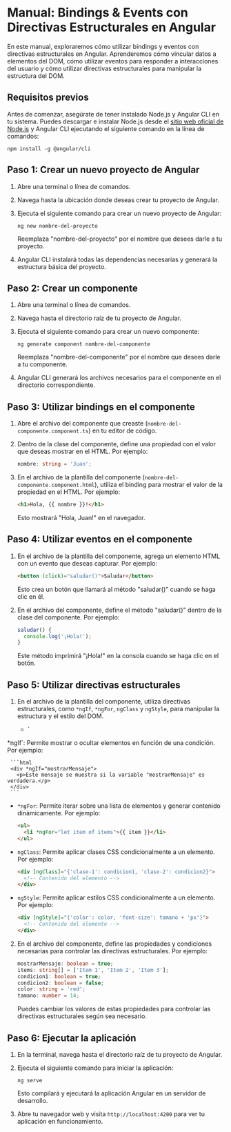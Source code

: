 # Manual: Bindings & Events con Directivas Estructurales en Angular

En este manual, exploraremos cómo utilizar bindings y eventos con directivas estructurales en Angular. Aprenderemos cómo vincular datos a elementos del DOM, cómo utilizar eventos para responder a interacciones del usuario y cómo utilizar directivas estructurales para manipular la estructura del DOM.

## Requisitos previos

Antes de comenzar, asegúrate de tener instalado Node.js y Angular CLI en tu sistema. Puedes descargar e instalar Node.js desde el [sitio web oficial de Node.js](https://nodejs.org) y Angular CLI ejecutando el siguiente comando en la línea de comandos:

```
npm install -g @angular/cli
```

## Paso 1: Crear un nuevo proyecto de Angular

1. Abre una terminal o línea de comandos.
2. Navega hasta la ubicación donde deseas crear tu proyecto de Angular.
3. Ejecuta el siguiente comando para crear un nuevo proyecto de Angular:

   ```
   ng new nombre-del-proyecto
   ```

   Reemplaza "nombre-del-proyecto" por el nombre que desees darle a tu proyecto.

4. Angular CLI instalará todas las dependencias necesarias y generará la estructura básica del proyecto.

## Paso 2: Crear un componente

1. Abre una terminal o línea de comandos.
2. Navega hasta el directorio raíz de tu proyecto de Angular.
3. Ejecuta el siguiente comando para crear un nuevo componente:

   ```
   ng generate component nombre-del-componente
   ```

   Reemplaza "nombre-del-componente" por el nombre que desees darle a tu componente.

4. Angular CLI generará los archivos necesarios para el componente en el directorio correspondiente.

## Paso 3: Utilizar bindings en el componente

1. Abre el archivo del componente que creaste (`nombre-del-componente.component.ts`) en tu editor de código.
2. Dentro de la clase del componente, define una propiedad con el valor que deseas mostrar en el HTML. Por ejemplo:

   ```typescript
   nombre: string = 'Juan';
   ```

3. En el archivo de la plantilla del componente (`nombre-del-componente.component.html`), utiliza el binding para mostrar el valor de la propiedad en el HTML. Por ejemplo:

   ```html
   <h1>Hola, {{ nombre }}!</h1>
   ```

   Esto mostrará "Hola, Juan!" en el navegador.

## Paso 4: Utilizar eventos en el componente

1. En el archivo de la plantilla del componente, agrega un elemento HTML con un evento que deseas capturar. Por ejemplo:

   ```html
   <button (click)="saludar()">Saludar</button>
   ```

   Esto crea un botón que llamará al método "saludar()" cuando se haga clic en él.

2. En el archivo del componente, define el método "saludar()" dentro de la clase del componente. Por ejemplo:

   ```typescript
   saludar() {
     console.log('¡Hola!');
   }
   ```

   Este método imprimirá "¡Hola!" en la consola cuando se haga clic en el botón.

## Paso 5: Utilizar directivas estructurales

1. En el archivo de la plantilla del componente, utiliza directivas estructurales, como `*ngIf`, `*ngFor`, `ngClass` y `ngStyle`, para manipular la estructura y el estilo del DOM.

   - `

*ngIf`: Permite mostrar o ocultar elementos en función de una condición. Por ejemplo:

     ```html
     <div *ngIf="mostrarMensaje">
       <p>Este mensaje se muestra si la variable "mostrarMensaje" es verdadera.</p>
     </div>
     ```

   - `*ngFor`: Permite iterar sobre una lista de elementos y generar contenido dinámicamente. Por ejemplo:

     ```html
     <ul>
       <li *ngFor="let item of items">{{ item }}</li>
     </ul>
     ```

   - `ngClass`: Permite aplicar clases CSS condicionalmente a un elemento. Por ejemplo:

     ```html
     <div [ngClass]="{'clase-1': condicion1, 'clase-2': condicion2}">
       <!-- Contenido del elemento -->
     </div>
     ```

   - `ngStyle`: Permite aplicar estilos CSS condicionalmente a un elemento. Por ejemplo:

     ```html
     <div [ngStyle]="{'color': color, 'font-size': tamano + 'px'}">
       <!-- Contenido del elemento -->
     </div>
     ```

2. En el archivo del componente, define las propiedades y condiciones necesarias para controlar las directivas estructurales. Por ejemplo:

   ```typescript
   mostrarMensaje: boolean = true;
   items: string[] = ['Item 1', 'Item 2', 'Item 3'];
   condicion1: boolean = true;
   condicion2: boolean = false;
   color: string = 'red';
   tamano: number = 14;
   ```

   Puedes cambiar los valores de estas propiedades para controlar las directivas estructurales según sea necesario.

## Paso 6: Ejecutar la aplicación

1. En la terminal, navega hasta el directorio raíz de tu proyecto de Angular.
2. Ejecuta el siguiente comando para iniciar la aplicación:

   ```
   ng serve
   ```

   Esto compilará y ejecutará la aplicación Angular en un servidor de desarrollo.

3. Abre tu navegador web y visita `http://localhost:4200` para ver tu aplicación en funcionamiento.
